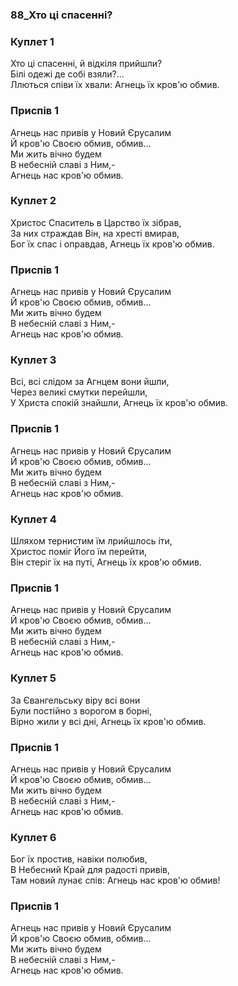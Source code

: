 ### 88_Хто ці спасенні?
### Куплет 1
Хто ці спасенні, й відкіля прийшли?<br/>Білі одежі де собі взяли?...<br/>Ллються співи їх хвали: Агнець їх кров'ю обмив.
### Приспів 1
Агнець нас привів у Новий Єрусалим <br/>Й кров'ю Своєю обмив, обмив... <br/>Ми жить вічно будем<br/>В небесній славі з Ним,-<br/>Агнець нас кров'ю обмив.
### Куплет 2
Христос Спаситель в Царство їх зібрав, <br/>За них страждав Він, на хресті вмирав, <br/>Бог їх спас і оправдав, Агнець їх кров'ю обмив.
### Приспів 1
Агнець нас привів у Новий Єрусалим <br/>Й кров'ю Своєю обмив, обмив... <br/>Ми жить вічно будем<br/>В небесній славі з Ним,-<br/>Агнець нас кров'ю обмив.
### Куплет 3
Всі, всі слідом за Агнцем вони йшли,<br/>Через великі смутки перейшли,<br/>У Христа спокій знайшли, Агнець їх кров'ю обмив.
### Приспів 1
Агнець нас привів у Новий Єрусалим <br/>Й кров'ю Своєю обмив, обмив... <br/>Ми жить вічно будем<br/>В небесній славі з Ним,-<br/>Агнець нас кров'ю обмив.
### Куплет 4
Шляхом тернистим їм лрийшлось іти,<br/>Христос поміг Його їм перейти,<br/>Він стеріг їх на путі, Агнець їх кров'ю обмив.
### Приспів 1
Агнець нас привів у Новий Єрусалим <br/>Й кров'ю Своєю обмив, обмив... <br/>Ми жить вічно будем<br/>В небесній славі з Ним,-<br/>Агнець нас кров'ю обмив.
### Куплет 5
За Євангельську віру всі вони<br/>Були постійно з ворогом в борні,<br/>Вірно жили у всі дні, Агнець їх кров'ю обмив.
### Приспів 1
Агнець нас привів у Новий Єрусалим <br/>Й кров'ю Своєю обмив, обмив... <br/>Ми жить вічно будем<br/>В небесній славі з Ним,-<br/>Агнець нас кров'ю обмив.
### Куплет 6
Бог їх простив, навіки полюбив,<br/>В Небесний Край для радості привів,<br/>Там новий лунає спів: Агнець нас кров'ю обмив!
### Приспів 1
Агнець нас привів у Новий Єрусалим <br/>Й кров'ю Своєю обмив, обмив... <br/>Ми жить вічно будем<br/>В небесній славі з Ним,-<br/>Агнець нас кров'ю обмив.
